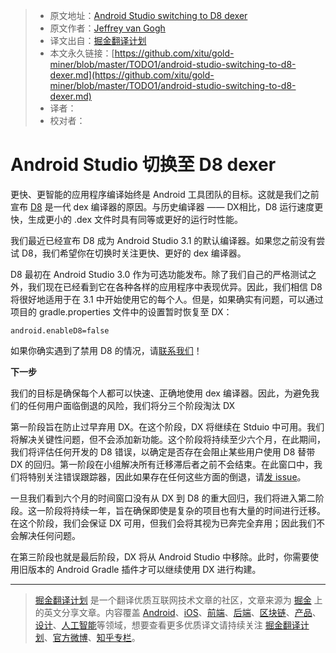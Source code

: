 > * 原文地址：[Android Studio switching to D8 dexer](https://android-developers.googleblog.com/2018/04/android-studio-switching-to-d8-dexer.html)
> * 原文作者：[Jeffrey van Gogh](https://android-developers.googleblog.com/2018/04/android-studio-switching-to-d8-dexer.html)
> * 译文出自：[掘金翻译计划](https://github.com/xitu/gold-miner)
> * 本文永久链接：[https://github.com/xitu/gold-miner/blob/master/TODO1/android-studio-switching-to-d8-dexer.md](https://github.com/xitu/gold-miner/blob/master/TODO1/android-studio-switching-to-d8-dexer.md)
> * 译者：
> * 校对者：

# Android Studio 切换至 D8 dexer

更快、更智能的应用程序编译始终是 Android 工具团队的目标。这就是我们之前宣布 [D8](https://android-developers.googleblog.com/2017/08/next-generation-dex-compiler-now-in.html) 是一代 dex 编译器的原因。与历史编译器 —— DX相比，D8 运行速度更快，生成更小的 .dex 文件时具有同等或更好的运行时性能。

我们最近已经宣布 D8 成为 Android Studio 3.1 的默认编译器。如果您之前没有尝试 D8，我们希望你在切换时关注更快、更好的 dex 编译器。

D8 最初在 Android Studio 3.0 作为可选功能发布。除了我们自己的严格测试之外，我们现在已经看到它在各种各样的应用程序中表现优异。因此，我们相信 D8 将很好地适用于在 3.1 中开始使用它的每个人。但是，如果确实有问题，可以通过项目的 gradle.properties 文件中的设置暂时恢复至 DX：

```
android.enableD8=false
```

如果你确实遇到了禁用 D8 的情况，请[联系我们](https://issuetracker.google.com/issues/new?component=192708&template=840533)！

**下一步**

我们的目标是确保每个人都可以快速、正确地使用 dex 编译器。因此，为避免我们的任何用户面临倒退的风险，我们将分三个阶段淘汰 DX

第一阶段旨在防止过早弃用 DX。在这个阶段，DX 将继续在 Stduio 中可用。我们将解决关键性问题，但不会添加新功能。这个阶段将持续至少六个月，在此期间，我们将评估任何开发的 D8 错误，以确定是否存在会阻止某些用户使用 D8 替带 DX 的回归。第一阶段在小组解决所有迁移滞后者之前不会结束。在此窗口中，我们将特别关注错误跟踪器，因此如果存在任何这些方面的倒退，请[发 issue](https://issuetracker.google.com/issues/new?component=192708&template=840533)。

一旦我们看到六个月的时间窗口没有从 DX 到 D8 的重大回归，我们将进入第二阶段。这一阶段将持续一年，旨在确保即使是复杂的项目也有大量的时间进行迁移。在这个阶段，我们会保证 DX 可用，但我们会将其视为已奔完全弃用；因此我们不会解决任何问题。

在第三阶段也就是最后阶段，DX 将从 Android Studio 中移除。此时，你需要使用旧版本的 Android Gradle 插件才可以继续使用 DX 进行构建。


---

> [掘金翻译计划](https://github.com/xitu/gold-miner) 是一个翻译优质互联网技术文章的社区，文章来源为 [掘金](https://juejin.im) 上的英文分享文章。内容覆盖 [Android](https://github.com/xitu/gold-miner#android)、[iOS](https://github.com/xitu/gold-miner#ios)、[前端](https://github.com/xitu/gold-miner#前端)、[后端](https://github.com/xitu/gold-miner#后端)、[区块链](https://github.com/xitu/gold-miner#区块链)、[产品](https://github.com/xitu/gold-miner#产品)、[设计](https://github.com/xitu/gold-miner#设计)、[人工智能](https://github.com/xitu/gold-miner#人工智能)等领域，想要查看更多优质译文请持续关注 [掘金翻译计划](https://github.com/xitu/gold-miner)、[官方微博](http://weibo.com/juejinfanyi)、[知乎专栏](https://zhuanlan.zhihu.com/juejinfanyi)。
